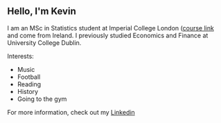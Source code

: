 ## Hello, I'm Kevin

I am an MSc in Statistics student at Imperial College London ([course link](https://www.imperial.ac.uk/study/courses/postgraduate-taught/statistics/) and come from Ireland.
I previously studied Economics and Finance at University College Dublin.

Interests:
- Music
- Football
- Reading
- History
- Going to the gym

For more information, check out my [Linkedin](https://ie.linkedin.com/in/kevin-o%E2%80%99loughlin-4b8a35232)
